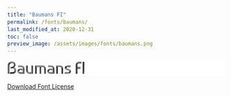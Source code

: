 ```yaml
---
title: "Baumans FI"
permalink: /fonts/baumans/
last_modified_at: 2020-12-31
toc: false
preview_image: /assets/images/fonts/baumans.png
---
```

![Baumans](/assets/images/fonts/baumans.png)

[Download Font License](https://github.com/inkstitch/inkstitch/tree/main/fonts/baumans_FI/LICENSE)
